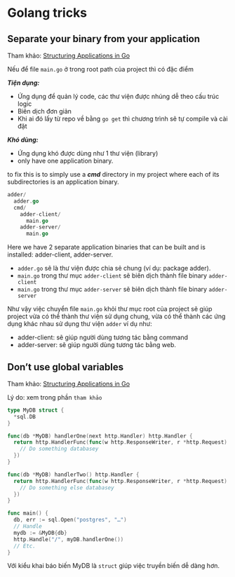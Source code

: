 # Golang tricks

## Separate your binary from your application

Tham khảo: [Structuring Applications in Go](https://medium.com/@benbjohnson/structuring-applications-in-go-3b04be4ff091)

Nếu để file `main.go` ở trong root path của project thì có đặc điểm

***Tiện dụng:***
- Ứng dụng để quản lý code, các thư viện được nhúng dễ theo cấu trúc logic
- Biên dịch đơn giản
- Khi ai đó lấy từ repo về bằng `go get` thì chương trình sẽ tự compile và cài đặt

***Khó dùng:***
- Ứng dụng khó được dùng như 1 thư viện (library)
- only have one application binary.

to fix this is to simply use a ***cmd*** directory in my project where each of its subdirectories is an application binary.

```go
adder/
  adder.go
  cmd/
    adder-client/
      main.go
    adder-server/
      main.go
```
Here we have 2 separate application binaries that can be built and is installed: adder-client, adder-server.

- `adder.go` sẽ là thư viện được chia sẻ chung (ví dụ: package adder).
- `main.go` trong thư mục `adder-client` sẽ biên dịch thành file binary `adder-client`
- `main.go` trong thư mục `adder-server` sẽ biên dịch thành file binary `adder-server`

Như vậy việc chuyển file `main.go` khỏi thư mục root của project sẽ giúp project vừa có thể thành thư viện sử dụng chung, vừa có thể thành các ứng dụng khác nhau sử dụng thư viện  `adder` ví dụ như:
- adder-client: sẽ giúp người dùng tương tác bằng command
- adder-server: sẽ giúp người dùng tương tác bằng web.

## Don’t use global variables
Tham khảo: [Structuring Applications in Go](https://medium.com/@benbjohnson/structuring-applications-in-go-3b04be4ff091)

Lý do: xem trong phần `tham khảo`

```go
type MyDB struct {
  *sql.DB
}

func(db *MyDB) handlerOne(next http.Handler) http.Handler {
  return http.HandlerFunc(func(w http.ResponseWriter, r *http.Request) {
    // Do something databasey
  })
}

func(db *MyDB) handlerTwo() http.Handler {
  return http.HandlerFunc(func(w http.ResponseWriter, r *http.Request) {
    // Do something else databasey
  })
}

func main() {
  db, err := sql.Open("postgres", "…")
  // Handle
  mydb := &MyDB{db}
  http.Handle("/", myDB.handlerOne())
  // Etc.
}
```
Với kiểu khai báo biến MyDB là `struct` giúp việc truyền biến dễ dàng hơn.
